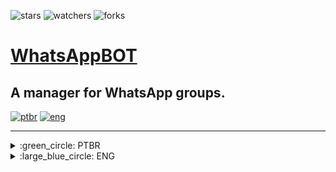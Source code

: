 ![stars][stars] ![watchers][watchers] ![forks][forks]
<br>

# [WhatsAppBOT](https://github.com/DailySofty/WhatsAppBOT/)
A manager for WhatsApp groups.
---

[![ptbr](https://img.shields.io/badge/languages-PTBR-darkgreen.svg)](https://github.com/DailySofty/WhatsAappBOT/ "Português brasileiro") [![eng](https://img.shields.io/badge/ENG-blue.svg)](https://github.com/DailySofty/WhatsAappBOT/ "English")

<!-- https://img.shields.io/badge/<SUBJECT>-<STATUS>-<COLOR>.svg -->
---
<details>
    <summary>:green_circle: PTBR</summary>
    <br>

_Descrição do projeto_
        <details>
        <summary>Tópicos</summary>

1. [Requisitos](#requisitos)

1. [Como Instalar](#como-instalar)

1. [Como Executar](#como-executar)

1. [Como Usar](#como-usar)
        </details>

---
### Requisitos

- [Node](https://nodejs.org/)

- Conta no WhatsApp

---
### Como Instalar

Após feita a instalação do **Node**, basta executar o comando `npm i` dentro do diretório.

---
### Como Executar

Simplesmente execute o comando `node bot` e siga as instruções!

---
### Como Usar

TEXTO COMO USAR

---
</details>

<details>
    <summary>:large_blue_circle: ENG</summary>
    <br>

_Project Description_
    <details>
    <summary>Topics</summary>

1. [Requirements](#requirements)

1. [How to Install](#how-to-install)

1. [How to Run](#how-to-run)

1. [How to Use](#how-to-use)
    </details>

---
### Requirements

- [Node](https://nodejs.org/)

- WhatsApp Account

---
### How to Install

After installing **Node**, just run `npm i` in the directory.
Após feita a instalação do **Node**, basta executar o comando `npm i` dentro do diretório.

---
### How to Run

Simply run `node bot` and follow the instructions!

---
### How to Use

HOW TO USE TEXT
</details>

[forks]: https://img.shields.io/github/forks/DailySofty/WhatsAppBOT
[stars]: https://img.shields.io/github/stars/DailySofty/WhatsAppBOT
[watchers]: https://img.shields.io/github/watchers/DailySofty/WhatsAppBOT
[issues]: https://badgen.net/github/issues/DailySofty/WhatsAppBOT
[pull_requests]: https://badgen.net/github/prs/DailySofty/WhatsAppBOT
[branches]: https://badgen.net/github/branches/DailySofty/WhatsAppBOT
